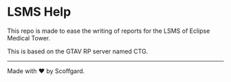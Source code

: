 # LSMS Help
This repo is made to ease the writing of reports for the LSMS of Eclipse Medical Tower.

This is based on the GTAV RP server named CTG.

<hr />

Made with ❤️ by Scoffgard.
